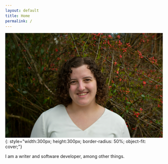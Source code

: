 ```yaml
---
layout: default
title: Home
permalink: /
---
```


<div class="home" markdown=1>

![Gabriela Garcia](/assets/images/headshot.JPG){: style="width:300px; height:300px; border-radius: 50%; object-fit: cover;"}

I am a writer and software developer, among other things.

</div>